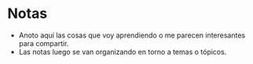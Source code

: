 # Notas

- Anoto aquí las cosas que voy aprendiendo o me parecen interesantes para compartir.
- Las notas luego se van organizando en torno a temas o tópicos.

